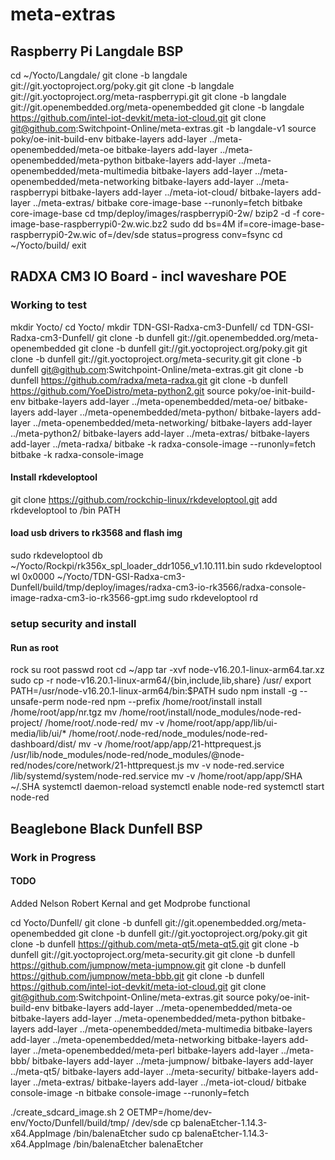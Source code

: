 # meta-extras
## Raspberry Pi Langdale BSP
cd ~/Yocto/Langdale/
git clone -b langdale git://git.yoctoproject.org/poky.git
git clone -b langdale git://git.yoctoproject.org/meta-raspberrypi.git
git clone -b langdale git://git.openembedded.org/meta-openembedded
git clone -b langdale https://github.com/intel-iot-devkit/meta-iot-cloud.git 
git clone git@github.com:Switchpoint-Online/meta-extras.git -b langdale-v1
source poky/oe-init-build-env
bitbake-layers add-layer ../meta-openembedded/meta-oe
bitbake-layers add-layer ../meta-openembedded/meta-python
bitbake-layers add-layer ../meta-openembedded/meta-multimedia
bitbake-layers add-layer ../meta-openembedded/meta-networking
bitbake-layers add-layer ../meta-raspberrypi
bitbake-layers add-layer ../meta-iot-cloud/
bitbake-layers add-layer ../meta-extras/
bitbake core-image-base --runonly=fetch
bitbake core-image-base
cd tmp/deploy/images/raspberrypi0-2w/
bzip2 -d -f core-image-base-raspberrypi0-2w.wic.bz2
sudo dd bs=4M if=core-image-base-raspberrypi0-2w.wic of=/dev/sde status=progress conv=fsync
cd ~/Yocto/build/
exit

## RADXA CM3 IO Board - incl waveshare POE
### Working to test
mkdir Yocto/
cd Yocto/
mkdir TDN-GSI-Radxa-cm3-Dunfell/
cd TDN-GSI-Radxa-cm3-Dunfell/
git clone -b dunfell git://git.openembedded.org/meta-openembedded
git clone -b dunfell git://git.yoctoproject.org/poky.git
git clone -b dunfell git://git.yoctoproject.org/meta-security.git
git clone -b dunfell git@github.com:Switchpoint-Online/meta-extras.git
git clone -b dunfell https://github.com/radxa/meta-radxa.git
git clone -b dunfell https://github.com/YoeDistro/meta-python2.git
source poky/oe-init-build-env
bitbake-layers add-layer ../meta-openembedded/meta-oe/
bitbake-layers add-layer ../meta-openembedded/meta-python/
bitbake-layers add-layer ../meta-openembedded/meta-networking/
bitbake-layers add-layer ../meta-python2/
bitbake-layers add-layer ../meta-extras/
bitbake-layers add-layer ../meta-radxa/
bitbake -k radxa-console-image --runonly=fetch
bitbake -k radxa-console-image

#### Install rkdeveloptool
git clone https://github.com/rockchip-linux/rkdeveloptool.git
add rkdeveloptool to /bin PATH

#### load usb drivers to rk3568 and flash img
sudo rkdeveloptool db ~/Yocto/Rockpi/rk356x_spl_loader_ddr1056_v1.10.111.bin
sudo rkdeveloptool wl 0x0000 ~/Yocto/TDN-GSI-Radxa-cm3-Dunfell/build/tmp/deploy/images/radxa-cm3-io-rk3566/radxa-console-image-radxa-cm3-io-rk3566-gpt.img 
sudo rkdeveloptool rd

### setup security and install
#### Run as root
rock 
su root
passwd root
cd ~/app
tar -xvf node-v16.20.1-linux-arm64.tar.xz
sudo cp -r node-v16.20.1-linux-arm64/{bin,include,lib,share} /usr/
export PATH=/usr/node-v16.20.1-linux-arm64/bin:$PATH
sudo npm install -g --unsafe-perm node-red
npm --prefix /home/root/install install /home/root/app/nr.tgz
mv /home/root/install/node_modules/node-red-project/ /home/root/.node-red/
mv -v /home/root/app/app/lib/ui-media/lib/ui/* /home/root/.node-red/node_modules/node-red-dashboard/dist/
mv -v /home/root/app/app/21-httprequest.js /usr/lib/node_modules/node-red/node_modules/@node-red/nodes/core/network/21-httprequest.js
mv -v node-red.service /lib/systemd/system/node-red.service
mv -v /home/root/app/app/SHA ~/.SHA
systemctl daemon-reload
systemctl enable node-red 
systemctl start node-red


## Beaglebone Black Dunfell BSP
### Work in Progress
#### TODO 
Added Nelson Robert Kernal and get Modprobe functional 

cd Yocto/Dunfell/
git clone -b dunfell git://git.openembedded.org/meta-openembedded
git clone -b dunfell git://git.yoctoproject.org/poky.git
git clone -b dunfell https://github.com/meta-qt5/meta-qt5.git
git clone -b dunfell git://git.yoctoproject.org/meta-security.git
git clone -b dunfell https://github.com/jumpnow/meta-jumpnow.git
git clone -b dunfell https://github.com/jumpnow/meta-bbb.git
git clone -b dunfell https://github.com/intel-iot-devkit/meta-iot-cloud.git
git clone git@github.com:Switchpoint-Online/meta-extras.git
source poky/oe-init-build-env
bitbake-layers add-layer ../meta-openembedded/meta-oe
bitbake-layers add-layer ../meta-openembedded/meta-python
bitbake-layers add-layer ../meta-openembedded/meta-multimedia
bitbake-layers add-layer ../meta-openembedded/meta-networking
bitbake-layers add-layer ../meta-openembedded/meta-perl
bitbake-layers add-layer ../meta-bbb/
bitbake-layers add-layer ../meta-jumpnow/
bitbake-layers add-layer ../meta-qt5/
bitbake-layers add-layer ../meta-security/
bitbake-layers add-layer ../meta-extras/
bitbake-layers add-layer ../meta-iot-cloud/
bitbake console-image -n
bitbake console-image --runonly=fetch

./create_sdcard_image.sh 2 OETMP=/home/dev-env/Yocto/Dunfell/build/tmp/ /dev/sde
cp balenaEtcher-1.14.3-x64.AppImage /bin/balenaEtcher
sudo cp balenaEtcher-1.14.3-x64.AppImage /bin/balenaEtcher
balenaEtcher 

